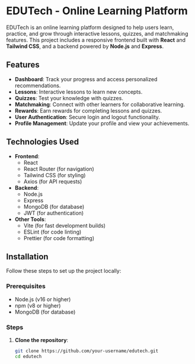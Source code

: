 # EDUTech - Online Learning Platform

EDUTech is an online learning platform designed to help users learn, practice, and grow through interactive lessons, quizzes, and matchmaking features. This project includes a responsive frontend built with **React** and **Tailwind CSS**, and a backend powered by **Node.js** and **Express**.

## Features

- **Dashboard**: Track your progress and access personalized recommendations.
- **Lessons**: Interactive lessons to learn new concepts.
- **Quizzes**: Test your knowledge with quizzes.
- **Matchmaking**: Connect with other learners for collaborative learning.
- **Rewards**: Earn rewards for completing lessons and quizzes.
- **User Authentication**: Secure login and logout functionality.
- **Profile Management**: Update your profile and view your achievements.

## Technologies Used

- **Frontend**:
  - React
  - React Router (for navigation)
  - Tailwind CSS (for styling)
  - Axios (for API requests)
- **Backend**:
  - Node.js
  - Express
  - MongoDB (for database)
  - JWT (for authentication)
- **Other Tools**:
  - Vite (for fast development builds)
  - ESLint (for code linting)
  - Prettier (for code formatting)

## Installation

Follow these steps to set up the project locally:

### Prerequisites

- Node.js (v16 or higher)
- npm (v8 or higher)
- MongoDB (for database)

### Steps

1. **Clone the repository**:
   ```bash
   git clone https://github.com/your-username/edutech.git
   cd edutech
